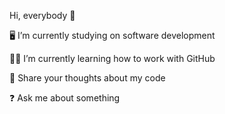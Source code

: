 Hi, everybody 👋

🖥 I’m currently studying on software development

👩‍🎓 I’m currently learning how to work with GitHub

💚 Share your thoughts about my code

❓ Ask me about something



<!--
**Makuzaza/makuzaza** is a ✨ _special_ ✨ repository because its `README.md` (this file) appears on your GitHub profile.

Here are some ideas to get you started:

- 🔭 I’m currently working on ...
- 🌱 I’m currently learning ...
- 👯 I’m looking to collaborate on ...
- 🤔 I’m looking for help with ...
- 💬 Ask me about ...
- 📫 How to reach me: ...
- 😄 Pronouns: ...
- ⚡ Fun fact: ...
-->
